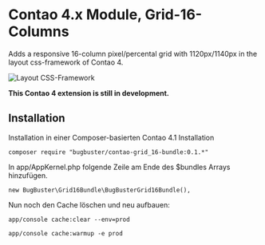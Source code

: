 # Contao 4.x Module, Grid-16-Columns

Adds a responsive 16-column pixel/percental grid with 1120px/1140px
in the layout css-framework of Contao 4.

![Layout CSS-Framework](https://raw.github.com/BugBuster1701/contao-grid_16-bundle/develop/src/Resources/contao/wiki/layout-css-framework.jpg)

**This Contao 4 extension is still in development.**


## Installation

Installation in einer Composer-basierten Contao 4.1 Installation

`composer require "bugbuster/contao-grid_16-bundle:0.1.*"`

In app/AppKernel.php folgende Zeile am Ende des $bundles Arrays hinzufügen.

`new BugBuster\Grid16Bundle\BugBusterGrid16Bundle(),`

Nun noch den Cache löschen und neu aufbauen:

`app/console cache:clear --env=prod`

`app/console cache:warmup -e prod`

<!--
## remove alte develop4 version
vi app/AppKernel.php -> Zeile löschen:
   new ContaoModuleBundle('grid_16_columns', $this->getRootDir()),
composer remove bugbuster/contao_grid_16_columns

-->
